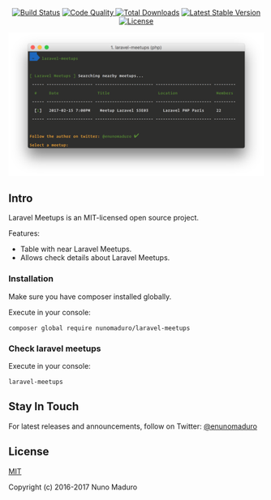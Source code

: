 <p align="center">
  <a href="https://travis-ci.org/nunomaduro/laravel-meetups"><img src="https://travis-ci.org/nunomaduro/laravel-meetups.svg?branch=stable" alt="Build Status"></a>
  <a href="https://scrutinizer-ci.com/g/nunomaduro/laravel-meetups/?branch=stable"><img src="https://scrutinizer-ci.com/g/nunomaduro/laravel-meetups/badges/quality-score.png?b=stable" alt="Code Quality" />
  <a href="https://packagist.org/packages/nunomaduro/laravel-meetups"><img src="https://poser.pugx.org/nunomaduro/laravel-meetups/d/total.svg" alt="Total Downloads"></a>
  <a href="https://packagist.org/packages/nunomaduro/laravel-meetups"><img src="https://poser.pugx.org/nunomaduro/laravel-meetups/v/stable.svg" alt="Latest Stable Version"></a>
  <a href="https://packagist.org/packages/nunomaduro/laravel-meetups"><img src="https://poser.pugx.org/nunomaduro/laravel-meetups/license.svg" alt="License"></a>
</p>

<p align="center">
    <img src="https://raw.githubusercontent.com/nunomaduro/laravel-meetups/stable/docs/example.png" alt="Laravel Meetups" />
</p>

## Intro

Laravel Meetups is an MIT-licensed open source project.

Features:

- Table with near Laravel Meetups.
- Allows check details about Laravel Meetups.

### Installation

Make sure you have composer installed globally.

Execute in your console:

    composer global require nunomaduro/laravel-meetups

### Check laravel meetups

Execute in your console:

    laravel-meetups

## Stay In Touch

For latest releases and announcements, follow on Twitter: [@enunomaduro](https://twitter.com/enunomaduro)

## License

[MIT](http://opensource.org/licenses/MIT)

Copyright (c) 2016-2017 Nuno Maduro
